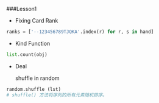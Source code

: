 ###Lesson1
- Fixing Card Rank

```python
ranks = ['--123456789TJQKA'.index(r) for r, s in hand]
```

- Kind Function

```python
list.count(obj)
```

- Deal

    shuffle in random

```python
random.shuffle (lst)
# shuffle() 方法将序列的所有元素随机排序。
```
